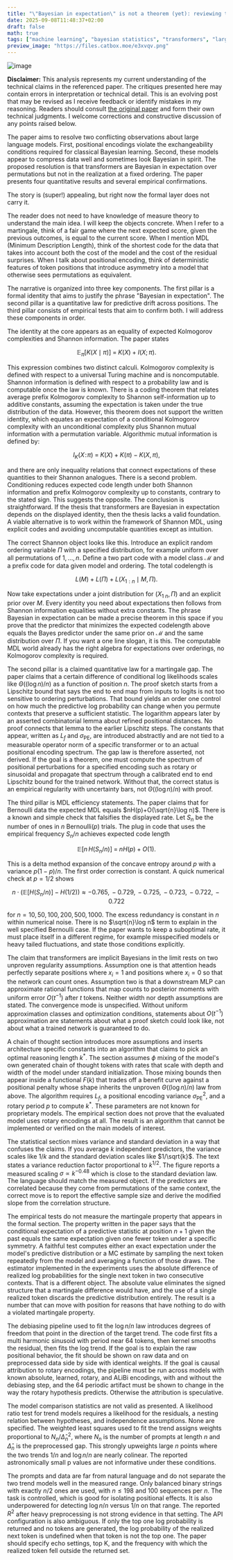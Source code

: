```yaml
---
title: "\"Bayesian in expectation\" is not a theorem (yet): reviewing the argument"
date: 2025-09-08T11:48:37+02:00
draft: false
math: true
tags: ["machine learning", "bayesian statistics", "transformers", "large language models", "kolmogorov complexity", "information theory", "paper review", "mathematics", "theoretical computer science", "mdl"]
preview_image: "https://files.catbox.moe/e3xvqv.png"
---
```


![image](https://files.catbox.moe/e3xvqv.png)

**Disclaimer:** This analysis represents my current understanding of the technical claims in the referenced paper. The critiques presented here may contain errors in interpretation or technical detail. This is an evolving post that may be revised as I receive feedback or identify mistakes in my reasoning. Readers should consult [the original paper](https://arxiv.org/abs/2507.11768) and form their own technical judgments. I welcome corrections and constructive discussion of any points raised below.

The paper aims to resolve two conflicting observations about large language models. First, positional encodings violate the exchangeability conditions required for classical Bayesian learning. Second, these models appear to compress data well and sometimes look Bayesian in spirit. The proposed resolution is that transformers are Bayesian in expectation over permutations but not in the realization at a fixed ordering. The paper presents four quantitative results and several empirical confirmations.

The story is (super!) appealing, but right now the formal layer does not carry it.

The reader does not need to have knowledge of measure theory to understand the main idea. I will keep the objects concrete. When I refer to a martingale, think of a fair game where the next expected score, given the previous outcomes, is equal to the current score. When I mention MDL (Minimum Description Length), think of the shortest code for the data that takes into account both the cost of the model and the cost of the residual surprises. When I talk about positional encoding, think of deterministic features of token positions that introduce asymmetry into a model that otherwise sees permutations as equivalent.

The narrative is organized into three key components. The first pillar is a formal identity that aims to justify the phrase "Bayesian in expectation". The second pillar is a quantitative law for predictive drift across positions. The third pillar consists of empirical tests that aim to confirm both. I will address these components in order.

The identity at the core appears as an equality of expected Kolmogorov complexities and Shannon information. The paper states

$$
\mathbb{E}_{\pi}\big[K(X\mid \pi)\big] \;=\; K(X) + I(X;\pi).
$$

This expression combines two distinct calculi. Kolmogorov complexity is defined with respect to a universal Turing machine and is noncomputable. Shannon information is defined with respect to a probability law and is computable once the law is known. There is a coding theorem that relates average prefix Kolmogorov complexity to Shannon self-information up to additive constants, assuming the expectation is taken under the true distribution of the data. However, this theorem does not support the written identity, which equates an expectation of a conditional Kolmogorov complexity with an unconditional complexity plus Shannon mutual information with a permutation variable. Algorithmic mutual information is defined by:

$$
I_K(X\!:\!\pi) \;=\; K(X) + K(\pi) - K(X,\pi),
$$

and there are only inequality relations that connect expectations of these quantities to their Shannon analogues. There is a second problem. Conditioning reduces expected code length under both Shannon information and prefix Kolmogorov complexity up to constants, contrary to the stated sign. This suggests the opposite. The conclusion is straightforward. If the thesis that transformers are Bayesian in expectation depends on the displayed identity, then the thesis lacks a valid foundation. A viable alternative is to work within the framework of Shannon MDL, using explicit codes and avoiding uncomputable quantities except as intuition.

The correct Shannon object looks like this. Introduce an explicit random ordering variable $\Pi$ with a specified distribution, for example uniform over all permutations of ${1,\dots,n}$. Define a two part code with a model class $\mathcal{M}$ and a prefix code for data given model and ordering. The total codelength is

$$
L(M) + L(\Pi) + L(X_{1:n}\mid M,\Pi).
$$

Now take expectations under a joint distribution for $(X_{1\:n},\Pi)$ and an explicit prior over $M$. Every identity you need about expectations then follows from Shannon information equalities without extra constants. The phrase Bayesian in expectation can be made a precise theorem in this space if you prove that the predictor that minimizes the expected codelength above equals the Bayes predictor under the same prior on $\mathcal{M}$ and the same distribution over $\Pi$. If you want a one line slogan, it is this. The computable MDL world already has the right algebra for expectations over orderings, no Kolmogorov complexity is required.

The second pillar is a claimed quantitative law for a martingale gap. The paper claims that a certain difference of conditional log likelihoods scales like $\Theta((\log n)/n)$ as a function of position $n$. The proof sketch starts from a Lipschitz bound that says the end to end map from inputs to logits is not too sensitive to ordering perturbations. That bound yields an order one control on how much the predictive log probability can change when you permute contexts that preserve a sufficient statistic. The logarithm appears later by an asserted combinatorial lemma about refined positional distances. No proof connects that lemma to the earlier Lipschitz steps. The constants that appear, written as $L_f$ and $\sigma_{\mathrm{PE}}$, are introduced abstractly and are not tied to a measurable operator norm of a specific transformer or to an actual positional encoding spectrum. The gap law is therefore asserted, not derived. If the goal is a theorem, one must compute the spectrum of positional perturbations for a specified encoding such as rotary or sinusoidal and propagate that spectrum through a calibrated end to end Lipschitz bound for the trained network. Without that, the correct status is an empirical regularity with uncertainty bars, not $\Theta((\log n)/n)$ with proof.

The third pillar is MDL efficiency statements. The paper claims that for Bernoulli data the expected MDL equals $nH(p)+O(\sqrt{n}\log n)$. There is a known and simple check that falsifies the displayed rate. Let $S_n$ be the number of ones in $n$ Bernoulli$(p)$ trials. The plug in code that uses the empirical frequency $S_n/n$ achieves expected code length

$$
\mathbb{E}\big[n\,H(S_n/n)\big] \;=\; nH(p) + O(1).
$$

This is a delta method expansion of the concave entropy around $p$ with a variance $p(1-p)/n$. The first order correction is constant. A quick numerical check at $p=1/2$ shows

$$
n\cdot\big(\mathbb{E}[H(S_n/n)]-H(1/2)\big) \approx -0.765,\,-0.729,\,-0.725,\,-0.723,\,-0.722,\,-0.722
$$

for $n=10,50,100,200,500,1000$. The excess redundancy is constant in $n$ within numerical noise. There is no $\sqrt{n}\log n$ term to explain in the well specified Bernoulli case. If the paper wants to keep a suboptimal rate, it must place itself in a different regime, for example misspecified models or heavy tailed fluctuations, and state those conditions explicitly.

The claim that transformers are implicit Bayesians in the limit rests on two unproven regularity assumptions. Assumption one is that attention heads perfectly separate positions where $x_i=1$ and positions where $x_i=0$ so that the network can count ones. Assumption two is that a downstream MLP can approximate rational functions that map counts to posterior moments with uniform error $O(t^{-1})$ after $t$ tokens. Neither width nor depth assumptions are stated. The convergence mode is unspecified. Without uniform approximation classes and optimization conditions, statements about $O(t^{-1})$ approximation are statements about what a proof sketch could look like, not about what a trained network is guaranteed to do.

A chain of thought section introduces more assumptions and inserts architecture specific constants into an algorithm that claims to pick an optimal reasoning length $k^*$. The section assumes $\phi$ mixing of the model's own generated chain of thought tokens with rates that scale with depth and width of the model under standard initialization. Those mixing bounds then appear inside a functional $F(k)$ that trades off a benefit curve against a positional penalty whose shape inherits the unproven $\Theta((\log n)/n)$ law from above. The algorithm requires $L_f$, a positional encoding variance $\sigma_{\mathrm{PE}}^2$, and a rotary period $p$ to compute $k^*$. These parameters are not known for proprietary models. The empirical section does not prove that the evaluated model uses rotary encodings at all. The result is an algorithm that cannot be implemented or verified on the main models of interest.

The statistical section mixes variance and standard deviation in a way that confuses the claims. If you average $k$ independent predictors, the variance scales like $1/k$ and the standard deviation scales like $1/\sqrt{k}$. The text states a variance reduction factor proportional to $k^{1/2}$. The figure reports a measured scaling $\sigma\propto k^{-0.48}$ which is close to the standard deviation law. The language should match the measured object. If the predictors are correlated because they come from permutations of the same context, the correct move is to report the effective sample size and derive the modified slope from the correlation structure.

The empirical tests do not measure the martingale property that appears in the formal section. The property written in the paper says that the conditional expectation of a predictive statistic at position $n+1$ given the past equals the same expectation given one fewer token under a specific symmetry. A faithful test computes either an exact expectation under the model's predictive distribution or a MC estimate by sampling the next token repeatedly from the model and averaging a function of those draws. The estimator implemented in the experiments uses the absolute difference of realized log probabilities for the single next token in two consecutive contexts. That is a different object. The absolute value eliminates the signed structure that a martingale difference would have, and the use of a single realized token discards the predictive distribution entirely. The result is a number that can move with position for reasons that have nothing to do with a violated martingale property.

The debiasing pipeline used to fit the $\log n/n$ law introduces degrees of freedom that point in the direction of the target trend. The code first fits a multi harmonic sinusoid with period near 64 tokens, then kernel smooths the residual, then fits the log trend. If the goal is to explain the raw positional behavior, the fit should be shown on raw data and on preprocessed data side by side with identical weights. If the goal is causal attribution to rotary encodings, the pipeline must be run across models with known absolute, learned, rotary, and ALiBi encodings, with and without the debiasing step, and the 64 periodic artifact must be shown to change in the way the rotary hypothesis predicts. Otherwise the attribution is speculative.

The model comparison statistics are not valid as presented. A likelihood ratio test for trend models requires a likelihood for the residuals, a nesting relation between hypotheses, and independence assumptions. None are specified. The weighted least squares used to fit the trend assigns weights proportional to $N_n/\widehat{\Delta}_n^2$, where $N_n$ is the number of prompts at length $n$ and $\widehat{\Delta}_n$ is the preprocessed gap. This strongly upweights large $n$ points where the two trends $1/n$ and $\log n/n$ are nearly colinear. The reported astronomically small p values are not informative under these conditions.

The prompts and data are far from natural language and do not separate the two trend models well in the measured range. Only balanced binary strings with exactly $n/2$ ones are used, with $n\leq 198$ and 100 sequences per $n$. The task is controlled, which is good for isolating positional effects. It is also underpowered for detecting $\log n/n$ versus $1/n$ on that range. The reported $R^2$ after heavy preprocessing is not strong evidence in that setting. The API configuration is also ambiguous. If only the top one log probability is returned and no tokens are generated, the log probability of the realized next token is undefined when that token is not the top one. The paper should specify echo settings, top K, and the frequency with which the realized token fell outside the returned set.
